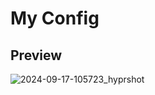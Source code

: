 # My Config

## Preview

![2024-09-17-105723_hyprshot](https://github.com/user-attachments/assets/76e529f5-9cfc-4e36-b301-a87ca44e47da)
